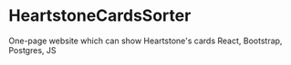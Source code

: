 # HeartstoneCardsSorter
One-page website which can show Heartstone's cards 
React, Bootstrap, Postgres, JS
